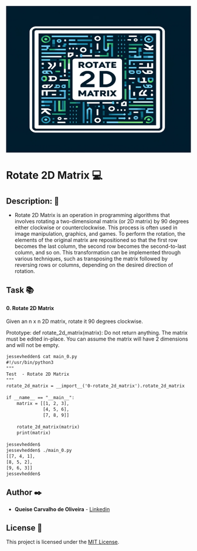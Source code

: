 <img src="https://github.com/Qcarvalhooliveira/holbertonschool-interview/blob/main/rotate_2d_matrix/image/Rotate%202D%20Matrix.png" width="1000" height="400">

# **Rotate 2D Matrix** :computer:

## **Description:** :speech_balloon:

* Rotate 2D Matrix is an operation in programming algorithms that involves rotating a two-dimensional matrix (or 2D matrix) by 90 degrees either clockwise or counterclockwise. This process is often used in image manipulation, graphics, and games. To perform the rotation, the elements of the original matrix are repositioned so that the first row becomes the last column, the second row becomes the second-to-last column, and so on. This transformation can be implemented through various techniques, such as transposing the matrix followed by reversing rows or columns, depending on the desired direction of rotation.

## **Task** :books:

#### **0. Rotate 2D Matrix**

Given an n x n 2D matrix, rotate it 90 degrees clockwise.

Prototype: def rotate_2d_matrix(matrix):
Do not return anything. The matrix must be edited in-place.
You can assume the matrix will have 2 dimensions and will not be empty.

```
jessevhedden$ cat main_0.py
#!/usr/bin/python3
"""
Test  - Rotate 2D Matrix
"""
rotate_2d_matrix = __import__('0-rotate_2d_matrix').rotate_2d_matrix

if __name__ == "__main__":
    matrix = [[1, 2, 3],
              [4, 5, 6],
              [7, 8, 9]]

    rotate_2d_matrix(matrix)
    print(matrix)

jessevhedden$
jessevhedden$ ./main_0.py
[[7, 4, 1],
[8, 5, 2],
[9, 6, 3]]
jessevhedden$
```

## **Author** :black_nib:

* **Queise Carvalho de Oliveira** - [Linkedin](https://www.linkedin.com/in/queise-carvalho-de-oliveira-50359749/)


## License :page_with_curl:
This project is licensed under the [MIT License](https://opensource.org/license/mit/).
